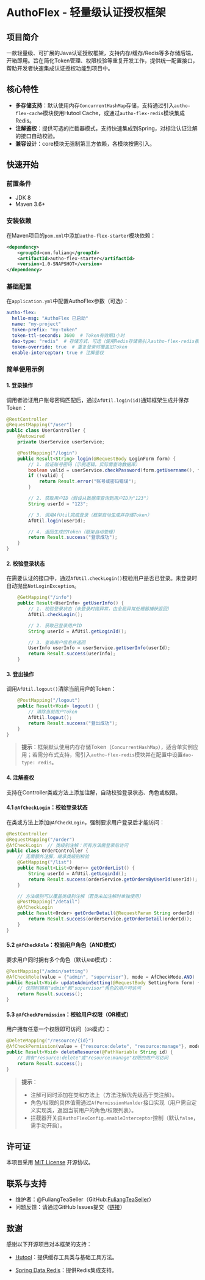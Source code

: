 # AuthoFlex - 轻量级认证授权框架

## 项目简介

一款轻量级、可扩展的Java认证授权框架，支持内存/缓存/Redis等多存储后端，开箱即用。旨在简化Token管理、权限校验等重复开发工作，提供统一配置接口，帮助开发者快速集成认证授权功能到项目中。

## 核心特性

- **多存储支持**：默认使用内存`ConcurrentHashMap`存储，支持通过引入`autho-flex-cache`模块使用Hutool Cache，或通过`autho-flex-redis`模块集成Redis。
- **注解鉴权**：提供可选的拦截器模式，支持快速集成到Spring，对标注认证注解的接口自动校验。
- **兼容设计**：core模块无强制第三方依赖，各模块按需引入。

## 快速开始

### 前置条件

- JDK 8
- Maven 3.6+

### 安装依赖

在Maven项目的`pom.xml`中添加`autho-flex-starter`模块依赖：

```xml
<dependency>
    <groupId>com.fuliang</groupId>
    <artifactId>autho-flex-starter</artifactId>
    <version>1.0-SNAPSHOT</version>
</dependency>
```

### 基础配置

在`application.yml`中配置AuthoFlex参数（可选）：

```yaml
autho-flex:
  hello-msg: "AuthoFlex 已启动"
  name: "my-project"
  token-prefix: "my-token"
  token-ttl-seconds: 3600  # Token有效期1小时
  dao-type: "redis"  # 存储方式，可选（使用Redis存储需引入autho-flex-redis模块）
  token-override: true  # 重复登录时覆盖旧Token
  enable-interceptor: true # 注解鉴权
```


### 简单使用示例

#### 1. 登录操作

调用者验证用户账号密码匹配后，通过`AfUtil.login(id)`通知框架生成并保存Token：

```java
@RestController
@RequestMapping("/user")
public class UserController {
    @Autowired
    private UserService userService;

    @PostMapping("/login")
    public Result<String> login(@RequestBody LoginForm form) {
        // 1. 验证账号密码（示例逻辑，实际需查询数据库）
        boolean valid = userService.checkPassword(form.getUsername(), form.getPassword());
        if (!valid) {
            return Result.error("账号或密码错误");
        }

        // 2. 获取用户ID（假设从数据库查询到用户ID为"123"）
        String userId = "123";

        // 3. 调用AfUtil完成登录（框架自动生成并存储Token）
        AfUtil.login(userId);

        // 4. 返回生成的Token（框架自动管理）
        return Result.success("登录成功");
    }
}
```

#### 2. 校验登录状态

在需要认证的接口中，通过`AfUtil.checkLogin()`校验用户是否已登录。未登录时自动抛出`NotLoginException`。

```java
    @GetMapping("/info")
    public Result<UserInfo> getUserInfo() {
        // 1. 校验登录状态（未登录时抛异常，由全局异常处理器捕获返回）
        AfUtil.checkLogin();

        // 2. 获取已登录用户ID
        String userId = AfUtil.getLoginId();

        // 3. 查询用户信息并返回
        UserInfo userInfo = userService.getUserInfo(userId);
        return Result.success(userInfo);
    }
```

#### 3. 登出操作

调用`AfUtil.logout()`清除当前用户的Token：

```java
    @PostMapping("/logout")
    public Result<Void> logout() {
        // 清除当前用户Token
        AfUtil.logout();
        return Result.success("登出成功");
    }
}
```

> **提示**：框架默认使用内存存储Token（`ConcurrentHashMap`），适合单实例应用；若需分布式支持，需引入`autho-flex-redis`模块并在配置中设置`dao-type: redis`。

#### 4. 注解鉴权

支持在Controller类或方法上添加注解，自动校验登录状态、角色或权限。

#### 4.1 `@AfCheckLogin`：校验登录状态

在类或方法上添加`@AfCheckLogin`，强制要求用户登录后才能访问：

```java
@RestController
@RequestMapping("/order")
@AfCheckLogin  // 类级别注解：所有方法需登录后访问
public class OrderController {
    // 无需额外注解，继承类级别校验
    @GetMapping("/list")
    public Result<List<Order>> getOrderList() {
        String userId = AfUtil.getLoginId();
        return Result.success(orderService.getOrdersByUserId(userId));
    }

    // 方法级别可以覆盖类级别注解（若类未加注解时单独使用）
    @PostMapping("/detail")
    @AfCheckLogin
    public Result<Order> getOrderDetail(@RequestParam String orderId) {
        return Result.success(orderService.getOrderDetail(orderId));
    }
}
```

#### 5.2 `@AfCheckRole`：校验用户角色（AND模式）

要求用户同时拥有多个角色（默认`AND`模式）：

```java
@PostMapping("/admin/setting")
@AfCheckRole(value = {"admin", "supervisor"}, mode = AfCheckMode.AND)
public Result<Void> updateAdminSetting(@RequestBody SettingForm form) {
    // 仅同时拥有"admin"和"supervisor"角色的用户可访问
    return Result.success();
}
```

#### 5.3 `@AfCheckPermission`：校验用户权限（OR模式）

用户拥有任意一个权限即可访问（`OR`模式）：

```java
@DeleteMapping("/resource/{id}")
@AfCheckPermission(value = {"resource:delete", "resource:manage"}, mode = AfCheckMode.OR)
public Result<Void> deleteResource(@PathVariable String id) {
    // 拥有"resource:delete"或"resource:manage"权限的用户可访问
    return Result.success();
}
```

> **提示**：
>
> - 注解可同时添加在类和方法上（方法注解优先级高于类注解）。
> - 角色/权限的具体值需通过`AfPermissionHanlder`接口实现（用户需自定义实现类，返回当前用户的角色/权限列表）。
> - 拦截器开关由`AuthoFlexConfig.enableInterceptor`控制（默认`false`，需手动开启）。

## 许可证

本项目采用 [MIT License](https://opensource.org/licenses/MIT) 开源协议。

## 联系与支持

- 维护者：@FuliangTeaSeller（GitHub:[FuliangTeaSeller](https://github.com/FuliangTeaSeller)）
- 问题反馈：请通过GitHub Issues提交（[链接](https://github.com/FuliangTeaSeller/AuthoFlex/issues)）

## 致谢

感谢以下开源项目对本框架的支持：

- [Hutool](https://hutool.cn/)：提供缓存工具类与基础工具方法。

- [Spring Data Redis](https://spring.io/projects/spring-data-redis)：提供Redis集成支持。

  ​      
